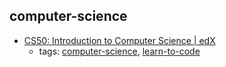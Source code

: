computer-science
---
* [CS50: Introduction to Computer Science | edX](https://www.edx.org/course/introduction-computer-science-harvardx-cs50x)
    * tags: [computer-science](../tags/computer-science.md), [learn-to-code](../tags/learn-to-code.md)
